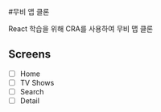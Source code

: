 #무비 앱 클론

React 학습을 위해 CRA를 사용하여 무비 맵 클론

## Screens

- [ ] Home
- [ ] TV Shows
- [ ] Search
- [ ] Detail
